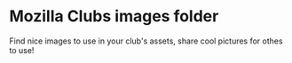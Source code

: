 # Mozilla Clubs images folder

Find nice images to use in your club's assets, share cool pictures for othes to use!

